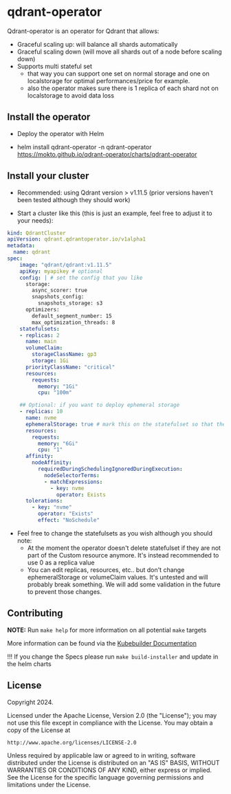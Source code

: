 # qdrant-operator

Qdrant-operator is an operator for Qdrant that allows:

- Graceful scaling up: will balance all shards automatically
- Graceful scaling down (will move all shards out of a node before scaling down)
- Supports multi stateful set
    - that way you can support one set on normal storage and one on localstorage for optimal performances/price for example.
    - also the operator makes sure there is 1 replica of each shard not on localstorage to avoid data loss






## Install the operator

- Deploy the operator with Helm

- helm install qdrant-operator -n qdrant-operator https://mokto.github.io/qdrant-operator/charts/qdrant-operator

## Install your cluster

- Recommended: using Qdrant version > v1.11.5 (prior versions haven't been tested although they should work)

- Start a cluster like this (this is just an example, feel free to adjust it to your needs):

```yaml
kind: QdrantCluster
apiVersion: qdrant.qdrantoperator.io/v1alpha1
metadata:
  name: qdrant
spec:
    image: "qdrant/qdrant:v1.11.5"
    apiKey: myapikey # optional
    config: | # set the config that you like
      storage:
        async_scorer: true
        snapshots_config:
          snapshots_storage: s3
      optimizers:
        default_segment_number: 15
        max_optimization_threads: 8
    statefulsets: 
    - replicas: 2
      name: main
      volumeClaim:
        storageClassName: gp3
        storage: 1Gi
      priorityClassName: "critical"
      resources:
        requests:
          memory: "1Gi"
          cpu: "100m"

    ## Optional: if you want to deploy ephemeral storage
    - replicas: 10
      name: nvme
      ephemeralStorage: true # mark this on the statefulset so that the operator can handle restarting the pods
      resources:
        requests:
          memory: "6Gi"
          cpu: "1"
      affinity:
        nodeAffinity:
          requiredDuringSchedulingIgnoredDuringExecution:
            nodeSelectorTerms:
            - matchExpressions:
              - key: nvme
                operator: Exists
      tolerations:
        - key: "nvme"
          operator: "Exists"
          effect: "NoSchedule"


```

- Feel free to change the statefulsets as you wish although you should note:
  - At the moment the operator doesn't delete statefulset if they are not part of the Custom resource anymore. It's instead recommended to use 0 as a replica value
  - You can edit replicas, resources, etc.. but don't change ephemeralStorage or volumeClaim values. It's untested and will probably break something. We will add some validation in the future to prevent those changes.

## Contributing

**NOTE:** Run `make help` for more information on all potential `make` targets

More information can be found via the [Kubebuilder Documentation](https://book.kubebuilder.io/introduction.html)

!!! If you change the Specs please run `make build-installer` and update in the helm charts

## License

Copyright 2024.

Licensed under the Apache License, Version 2.0 (the "License");
you may not use this file except in compliance with the License.
You may obtain a copy of the License at

    http://www.apache.org/licenses/LICENSE-2.0

Unless required by applicable law or agreed to in writing, software
distributed under the License is distributed on an "AS IS" BASIS,
WITHOUT WARRANTIES OR CONDITIONS OF ANY KIND, either express or implied.
See the License for the specific language governing permissions and
limitations under the License.

